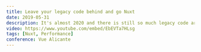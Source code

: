 ```yaml
---
title: Leave your legacy code behind and go Nuxt
date: 2019-05-31
description: It's almost 2020 and there is still so much legacy code around. We need to start migrating. We need to stop being afraid of the migration process. So let's just do it. Where do we start? how do we do it? I will show you how we did it. How we turned our company's vision to stop working with legacy and start working with Vue and Nuxt.
video: https://www.youtube.com/embed/EbEVTa7HLsg
tags: [Nuxt, Performance]
conference: Vue Alicante
---
```

